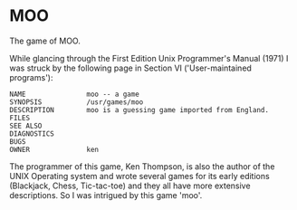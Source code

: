 # MOO
The game of MOO.

While glancing through the First Edition Unix Programmer's Manual (1971) I was struck by the following page in Section VI ('User-maintained programs'): 
```
NAME               moo -- a game      
SYNOPSIS           /usr/games/moo
DESCRIPTION        moo is a guessing game imported from England.
FILES
SEE ALSO
DIAGNOSTICS
BUGS
OWNER              ken
```
The programmer of this game, Ken Thompson, is also the author of the UNIX Operating system and wrote several games for its early editions (Blackjack, Chess, Tic-tac-toe) and they all have more extensive descriptions. So I was intrigued by this game 'moo'.
